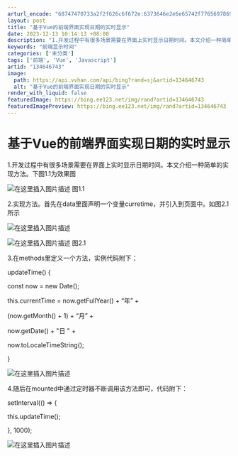 ```yaml
---
arturl_encode: "68747470733a2f2f626c6f672e:6373646e2e6e65742f77656978696e5f34363332333037382f:61727469636c652f64657461696c732f313334363436373433"
layout: post
title: "基于Vue的前端界面实现日期的实时显示"
date: 2023-12-13 10:14:13 +08:00
description: "1.开发过程中有很多场景需要在界面上实时显示日期时间。本文介绍一种简单的实现方法。首先在data里面"
keywords: "前端显示时间"
categories: ['未分类']
tags: ['前端', 'Vue', 'Javascript']
artid: "134646743"
image:
  path: https://api.vvhan.com/api/bing?rand=sj&artid=134646743
  alt: "基于Vue的前端界面实现日期的实时显示"
render_with_liquid: false
featuredImage: https://bing.ee123.net/img/rand?artid=134646743
featuredImagePreview: https://bing.ee123.net/img/rand?artid=134646743
---
```


# 基于Vue的前端界面实现日期的实时显示

1.开发过程中有很多场景需要在界面上实时显示日期时间。本文介绍一种简单的实现方法。下图1.1为效果图
  
![在这里插入图片描述](https://i-blog.csdnimg.cn/blog_migrate/db9ff0da888a2beebd51e7aec29646ee.png)
图1.1
  
2.实现方法。首先在data里面声明一个变量curretime，并引入到页面中。如图2.1所示
  
![在这里插入图片描述](https://i-blog.csdnimg.cn/blog_migrate/717a58182173d95eb8d8abb5b42cc061.png)
  
![在这里插入图片描述](https://i-blog.csdnimg.cn/blog_migrate/006559fe5d9439cae7ec762ac536b3dd.png)
图2.1
  
3.在methods里定义一个方法，实例代码附下：
  
updateTime() {
  
const now = new Date();
  
this.currentTime = now.getFullYear() + “年” +
  
(now.getMonth() + 1) + “月” +
  
now.getDate() + "日 " +
  
now.toLocaleTimeString();
  
}
  
![在这里插入图片描述](https://i-blog.csdnimg.cn/blog_migrate/f3e3461b8990a743e34b6a3812dd2cd3.png)
  
4.随后在mounted中通过定时器不断调用该方法即可，代码附下：
  
setInterval(() => {
  
this.updateTime();
  
}, 1000);
  
![在这里插入图片描述](https://i-blog.csdnimg.cn/blog_migrate/8877b7c1df4e99061b1349d2557d11b5.png)